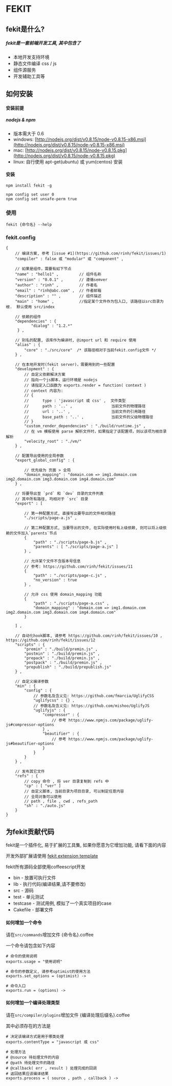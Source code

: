 FEKIT
=====================

## fekit是什么? ##

##### fekit是一套前端开发工具, 其中包含了
* 本地开发支持环境
* 静态文件编译 css / js
* 组件源服务
* 开发辅助工具等

## 如何安装 ##

#### 安装前提

##### nodejs & npm
* 版本需大于 0.6
* windows: [http://nodejs.org/dist/v0.8.15/node-v0.8.15-x86.msi](http://nodejs.org/dist/v0.8.15/node-v0.8.15-x86.msi)
* mac: [http://nodejs.org/dist/v0.8.15/node-v0.8.15.pkg](http://nodejs.org/dist/v0.8.15/node-v0.8.15.pkg)
* linux: 自行使用 apt-get(ubuntu) 或 yum(centos) 安装

#### 安装
    
    npm install fekit -g

    npm config set user 0
    npm config set unsafe-perm true

### 使用

    fekit {命令名} --help 

### fekit.config

    {
        // 编译方案, 参考 [issue #1](https://github.com/rinh/fekit/issues/1)
        "compiler" : false 或 "modular" 或 "component" ,

        // 如果是组件，需要有如下节点
        "name" : "hello1" ,         // 组件名称
        "version" : "0.0.1" ,       // 遵循semver
        "author" : "rinh" ,         // 作者名
        "email" : "rinh@abc.com" ,  // 作者邮箱
        "description" : "" ,        // 组件描述
        "main" : "home" ,           //指定某个文件作为包入口, 该路径以src目录为根.  默认使用 src/index  

        // 依赖的组件
        "dependencies" : {
               "dialog" : "1.2.*"    
         } , 

        // 别名的配置, 该库作为编译时, @import url 和 require 使用
        "alias" : {
            "core" : "./src/core"  /* 该路径相对于当前fekit.config文件 */
        } ,

        // 在本地开发时(fekit server)，需要用到的一些配置
        "development" : {
            // 自定义依赖解决方案
            // 指向一个js脚本，运行环境是 nodejs
            // 请指定入口函数为 exports.render = function( context )
            // context 内容为:
            // {
            //      type : 'javascript 或 css' ,  文件类型
            //      path : '..' ,                 当前文件的物理路径
            //      url : '..' ,                  当前文件的引用路径
            //      base_path : '..' ,            当前文件的父级物理路径
            // }
            "custom_render_dependencies" : "./build/runtime.js" , 
            // 在 vm 模板使用 parse 解析文件时，如果指定了该配置项，则以该项为根目录解析
            "velocity_root" : "./vm/" 
        } ,

        // 配置导出使用的全局参数
        "export_global_config" : {

            // 优先级为 页面 > 全局
            "domain_mapping" : "domain.com => img1.domain.com img2.domain.com img3.domain.com img4.domain.com"
        } ,

        // 将要导出至 `prd` 和 `dev` 目录的文件列表
        // 其中所有路径, 均相对于 `src` 目录
        "export" : [

            // 第一种配置方式, 直接写出要导出的文件相对路径
            "./scripts/page-a.js" ,   

            // 第二种配置方式, 当要导出的文件, 在实际使用时有上级依赖, 则可以将上级依赖的文件加入`parents`节点
            { 
                "path" : "./scripts/page-b.js" ,
                "parents" : [ "./scripts/page-a.js" ]
            } , 

            // 允许某个文件不含版本号信息 
            // 参考: https://github.com/rinh/fekit/issues/11
            {
                "path" : "./scripts/page-c.js" , 
                "no_version" : true
            } ,

            // 允许 css 使用 domain_mapping 功能
            {
                "path" : "./scripts/page-a.css" , 
                "domain_mapping" : "domain.com => img1.domain.com img2.domain.com img3.domain.com img4.domain.com"
            }
            
        ] ,

        // 自动化hook脚本, 请参考 https://github.com/rinh/fekit/issues/10 , https://github.com/rinh/fekit/issues/12
        "scripts" : {
            "premin" : "./build/premin.js" ,
            "postmin" : "./build/premin.js" ,
            "prepack" : "./build/premin.js" ,
            "postpack" : "./build/premin.js" , 
            "prepublish" : "./build/prepublish.js"
        } ,

        // 自定义编译参数
        "min" : {
            "config" : {
                // 参数名及含义见: https://github.com/fmarcia/UglifyCSS
                "uglifycss" : {} , 
                // 参数名及含义见: https://github.com/mishoo/UglifyJS
                "uglifyjs" : {
                    "compressor" : {
                        // 参考 https://www.npmjs.com/package/uglify-js#compressor-options
                    } , 
                    "beautifier" : {
                        // 参考 https://www.npmjs.com/package/uglify-js#beautifier-options
                    }
                }
            }
        } , 

        // 发布其它文件
        "refs" : {
            // copy 命令 , 将 ver 目录复制到 refs 中
            "cp" : [ "ver" ]
            // 自定义脚本, 当前目录为项目目录, 可以制定任意内容
            // 全局对象可以使用 
            // path , file , cwd , refs_path 
            "sh" : "./auto.js"
        }
    }

## 为fekit贡献代码

fekit是一个插件化, 易于扩展的工具集, 如果你愿意为它增加功能, 请看下面的内容

开发外部扩展请使用 [fekit extension template](https://github.com/rinh/fekit-extension-template)

fekit所有源码全部使用coffeescript开发

* bin - 放置可执行文件
* lib - 执行代码(编译结果,请不要修改)
* src - 源码
* test - 单元测试
* testcase - 测试用例, 模拟了一个真实项目的case
* Cakefile - 部署文件

#### 如何增加一个命令  ####

请在`src/commands`增加文件 {命令名}.coffee

一个命令请包含如下内容 

    # 命令的使用说明
    exports.usage = "使用说明"
    
    # 命令的参数定义, 请参考optimist的使用方法
    exports.set_options = (optimist) ->
    
    # 命令入口
    exports.run = (options) ->

#### 如何增加一个编译处理类型 ####

请在`src/compiler/plugins`增加文件 {编译处理后缀名}.coffee

其中必须存在的方法是

    # 决定该编译方式是用于哪类处理
    exports.contentType = "javascript 或 css"
    
    # 处理方法
    # @source 待处理文件的内容
    # @path 待处理文件的路径
    # @callback( err , result ) 处理完成的回调
    # 返回结果应该编译结果 
    exports.process = ( source , path , callback ) ->

